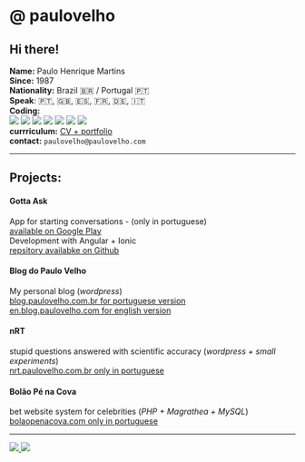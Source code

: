 # @ paulovelho

## Hi there!

**Name:** Paulo Henrique Martins  
**Since:** 1987  
**Nationality:** Brazil 🇧🇷 / Portugal 🇵🇹  
**Speak**: 🇵🇹, 🇬🇧, 🇪🇸, 🇫🇷, 🇩🇪, 🇮🇹  
**Coding:**  
<img src="https://img.shields.io/badge/javascript-high-green.svg?logo=javascript" />
<img src="https://img.shields.io/badge/angular-high-green.svg?logo=angular" />
<img src="https://img.shields.io/badge/node-high-green.svg?logo=nodejs" />
<img src="https://img.shields.io/badge/PHP-high-green.svg?logo=php" />
<img src="https://img.shields.io/badge/docker-average-yellow.svg?logo=docker" />
<img src="https://img.shields.io/badge/java-weak-red.svg?logo=java" />
<img src="https://img.shields.io/badge/lua-beginner-red.svg?logo=lua" />  
**currriculum:** [CV + portfolio](http://www.platypusweb.com.br/cv/paulo/)  
**contact:** `paulovelho@paulovelho.com`

---
## Projects:
#### Gotta Ask
App for starting conversations - (only in portuguese)  
[available on Google Play](https://play.google.com/store/apps/details?id=app.platypus.gottaask)  
Development with Angular + Ionic  
[repsitory availabke on Github](https://github.com/paulovelho/ice-breaker)  

#### Blog do Paulo Velho
My personal blog (_wordpress_)  
[blog.paulovelho.com.br for portuguese version](http://blog.paulovelho.com.br/)  
[en.blog.paulovelho.com for english version](http://en.blog.paulovelho.com/)  

#### nRT
stupid questions answered with scientific accuracy (_wordpress + small experiments_)  
[nrt.paulovelho.com.br only in portuguese](http://nrt.paulovelho.com.br/)  

#### Bolão Pé na Cova
bet website system for celebrities (_PHP + Magrathea + MySQL_)  
[bolaopenacova.com only in portuguese](https://bolaopenacova.com/)   

---
<a href="https://www.linkedin.com/in/paulovelho/">
 <img src="https://img.shields.io/badge/linkedin-%230077B5.svg?&style=for-the-badge&logo=linkedin&logoColor=white" />
</a>

<a href="https://www.twitter.com/paulovelho/">
 <img src="https://img.shields.io/badge/@paulovelho-%230077B5.svg?&style=for-the-badge&logo=twitter&logoColor=white" />
</a>
